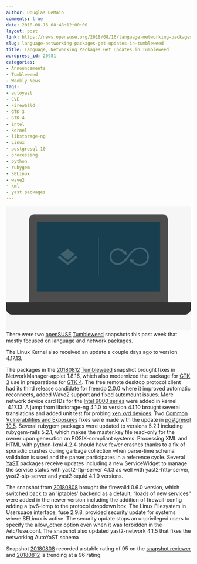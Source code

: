 ```yaml
---
author: Douglas DeMaio
comments: true
date: 2018-08-16 08:48:12+00:00
layout: post
link: https://news.opensuse.org/2018/08/16/language-networking-packages-get-updates-in-tumbleweed/
slug: language-networking-packages-get-updates-in-tumbleweed
title: Language, Networking Packages Get Updates in Tumbleweed
wordpress_id: 20981
categories:
- Announcements
- Tumbleweed
- Weekly News
tags:
- autoyast
- CVE
- Firewalld
- GTK 3
- GTK 4
- intel
- kernel
- libstorage-ng
- Linux
- postgresql 10
- processing
- python
- rubygem
- SELinux
- wave2
- xml
- yast packages
---
```


![](/wp-content/uploads/2018/07/opensuse-laptop.gif)There were two [openSUSE](https://www.opensuse.org/) [Tumbleweed](https://en.opensuse.org/Portal:Tumbleweed) snapshots this past week that mostly focused on language and network packages.

The Linux Kernel also received an update a couple days ago to version 4.17.13.

The packages in the [20180812](https://lists.opensuse.org/opensuse-factory/2018-08/msg00181.html) [Tumbleweed](https://en.opensuse.org/Portal:Tumbleweed) snapshot brought fixes in NetworkManager-applet 1.8.16, which also modernized the package for [GTK 3](https://www.gtk.org/) use in preparations for [GTK 4](https://blog.gtk.org/2017/08/07/progress-towards-gtk-4/). The free remote desktop protocol client had its third release candidate for freerdp 2.0.0 where it improved automatic reconnects, added Wave2 support and fixed automount issues. More network device card IDs for the [Intel 9000 series](https://ark.intel.com/products/series/28961/Intel-Itanium-Processor-9000-Series) were added in kernel  4.17.13. A jump from libstorage-ng 4.1.0 to version 4.1.10 brought several translations and added unit test for probing [xen xvd devices](https://xenproject.org/). Two [Common Vulnerabilities and Exposures](https://en.wikipedia.org/wiki/Common_Vulnerabilities_and_Exposures) fixes were made with the update in [postgresql 10.5](https://www.postgresql.org/docs/current/static/release-10-5.html). Several rubygem packages were updated to versions 5.2.1 including rubygem-rails 5.2.1, which makes the master.key file read-only for the owner upon generation on POSIX-compliant systems. Processing XML and HTML with python-lxml 4.2.4 should have fewer crashes thanks to a fix of sporadic crashes during garbage collection when parse-time schema validation is used and the parser participates in a reference cycle. Several [YaST](https://en.opensuse.org/Portal:YaST) packages receive updates including a new ServiceWidget to manage the service status with yast2-ftp-server 4.1.3 as well with yast2-http-server, yast2-slp-server and yast2-squid 4.1.0 versions.

The snapshot from [20180808](https://lists.opensuse.org/opensuse-factory/2018-08/msg00165.html) brought the firewalld 0.6.0 version, which switched back to an 'iptables' backend as a default; “loads of new services” were added in the newer version including the addition of firewall-config adding a ipv6-icmp to the protocol dropdown box. The Linux Filesystem in Userspace interface, fuse 2.9.8, provided security update for systems where SELinux is active. The security update stops an unprivileged users to specify the allow_other option even when it was forbidden in the /etc/fuse.conf. The snapshot also updated yast2-network 4.1.5 that fixes the networking AutoYaST schema

Snapshot [20180808](https://lists.opensuse.org/opensuse-factory/2018-08/msg00165.html) recorded a stable rating of 95 on the [snapshot reviewer](http://review.tumbleweed.boombatower.com/) and [20180812](https://lists.opensuse.org/opensuse-factory/2018-08/msg00181.html) is trending at a 96 rating.

